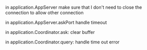 in application.AppServer
    make sure that I don't need to close the connection to allow other connection






in application.AppServer.askPort
    handle timeout

in application.Coordinator.ask:
    clear buffer

in application.Coordinator.query:
    handle time out error
